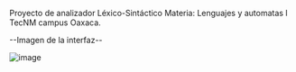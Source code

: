 Proyecto de analizador Léxico-Sintáctico 
Materia: Lenguajes y automatas I 
TecNM campus Oaxaca. 

--Imagen de la interfaz--

![image](https://github.com/MicheRomero3012/Analizador-l-xico-sint-ctico/assets/111670474/94a490a5-da72-40d4-8fae-4c6d67286faa)
